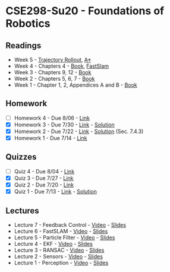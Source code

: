 # CSE298-Su20 - Foundations of Robotics

## Readings

- Week 5 - [Trajectory Rollout](http://citeseerx.ist.psu.edu/viewdoc/download?doi=10.1.1.330.2120&rep=rep1&type=pdf), [A*](https://www.cs.auckland.ac.nz/courses/compsci709s2c/resources/Mike.d/astarNilsson.pdf)
- Week 4 - Chapters 4 - [Book](https://github.com/correll/Introduction-to-Autonomous-Robots/releases/download/v1.9.2/book.pdf), [FastSlam](http://robots.stanford.edu/papers/montemerlo.fastslam-tr.pdf)
- Week 3 - Chapters 9, 12 - [Book](https://github.com/correll/Introduction-to-Autonomous-Robots/releases/download/v1.9.2/book.pdf)
- Week 2 - Chapters 5, 6, 7 - [Book](https://github.com/correll/Introduction-to-Autonomous-Robots/releases/download/v1.9.2/book.pdf)
- Week 1 - Chapter 1, 2, Appendices A and B  - [Book](https://github.com/correll/Introduction-to-Autonomous-Robots/releases/download/v1.9.2/book.pdf)

## Homework

- [ ] Homework 4 - Due 8/06 - [Link](https://classroom.github.com/a/1gKArLp6)
- [x] Homework 3 - Due 7/30 - [Link](https://classroom.github.com/a/gE1UDyOa) - [Solution](https://github.com/cmontella/cse298-hw3/tree/solution)
- [x] Homework 2 - Due 7/22 - [Link](https://classroom.github.com/a/qjcm331i) - [Solution](https://github.com/liulinbo/slam/blob/master/Probabilistic%20Robotics%20_Sebastian%20Thrun%20et%20al..pdf) (Sec. 7.4.3)
- [x] Homework 1 - Due 7/14 - [Link](https://classroom.github.com/a/oJjXxiBm)

## Quizzes

- [ ] Quiz 4 - Due 8/04 - [Link](https://classroom.github.com/a/jSqtcMaM)
- [x] Quiz 3 - Due 7/27 - [Link](https://classroom.github.com/a/wgFzUTX3)
- [x] Quiz 2 - Due 7/20 - [Link](https://classroom.github.com/a/rbCbSZKL)
- [x] Quiz 1 - Due 7/13 - [Link](https://classroom.github.com/a/stzYrb2X) - [Solution](https://github.com/cmontella/cse298-quiz1/blob/solution/README.md)

## Lectures

- Lecture 7 - Feedback Control - [Video](https://youtu.be/AZC8E7uUuac) - [Slides](https://github.com/LehighCSE/CSE298-Su20/blob/master/Lecture%207%20-%20Feedback%20Control.pptx)
- Lecture 6 - FastSLAM - [Video](https://youtu.be/tDftJ65MuWo) - [Slides](https://github.com/LehighCSE/CSE298-Su20/blob/master/Lecture%206%20-%20FastSLAM.pptx)
- Lecture 5 - Particle Filter - [Video](https://youtu.be/IVbylUHI0oU) - [Slides](https://github.com/LehighCSE/CSE298-Su20/raw/master/Lecture%205%20-%20Particle%20Filter.pptx)
- Lecture 4 - EKF - [Video](https://youtu.be/i5kBVv4DB38) - [Slides](https://github.com/LehighCSE/CSE298-Su20/raw/master/Lecture%204%20-%20EKF.pptx)
- Lecture 3 - RANSAC - [Video](https://youtu.be/AxSHyQ_APxc) - [Slides](https://github.com/LehighCSE/CSE298-Su20/blob/master/Lecture%203%20-%20RANSAC%20and%20SLAM.pptx)
- Lecture 2 - Sensors - [Video](https://youtu.be/09RD2dNwQew) - [Slides](https://github.com/LehighCSE/CSE298-Su20/blob/master/Lecture%202.pptx?raw=true)
- Lecture 1 - Perception - [Video](https://youtu.be/dLsOutDHlF4) - [Slides](https://github.com/LehighCSE/CSE298-Su20/blob/master/Lecture%201.pptx?raw=true)
